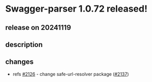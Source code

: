 # Swagger-parser 1.0.72 released!

## release on 20241119
## description
## changes
* refs <a class="issue-link js-issue-link" data-error-text="Failed to load title" data-id="2580924587" data-permission-text="Title is private" data-url="https://github.com/swagger-api/swagger-parser/issues/2126" data-hovercard-type="issue" data-hovercard-url="/swagger-api/swagger-parser/issues/2126/hovercard" href="https://github.com/swagger-api/swagger-parser/issues/2126">#2126</a> - change safe-url-resolver package (<a class="issue-link js-issue-link" data-error-text="Failed to load title" data-id="2669700675" data-permission-text="Title is private" data-url="https://github.com/swagger-api/swagger-parser/issues/2137" data-hovercard-type="pull_request" data-hovercard-url="/swagger-api/swagger-parser/pull/2137/hovercard" href="https://github.com/swagger-api/swagger-parser/pull/2137">#2137</a>)

